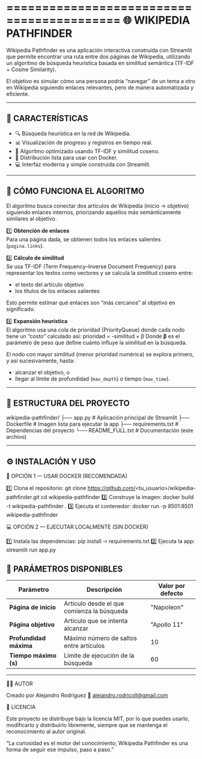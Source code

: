 ==========================================
🌐 WIKIPEDIA PATHFINDER
==========================================

Wikipedia Pathfinder es una aplicación interactiva construida con Streamlit que permite encontrar una ruta entre dos páginas de Wikipedia, utilizando un algoritmo de búsqueda heurística basada en similitud semántica (TF-IDF + Cosine Similarity).

El objetivo es simular cómo una persona podría “navegar” de un tema a otro en Wikipedia siguiendo enlaces relevantes, pero de manera automatizada y eficiente.

------------------------------------------
🚀 CARACTERÍSTICAS
------------------------------------------
- 🔍 Búsqueda heurística en la red de Wikipedia.  
- 📊 Visualización de progreso y registros en tiempo real.  
- 🧠 Algoritmo optimizado usando TF-IDF y similitud coseno.  
- 🐳 Distribución lista para usar con Docker.  
- 💻 Interfaz moderna y simple construida con Streamlit.

------------------------------------------
🧠 CÓMO FUNCIONA EL ALGORITMO
------------------------------------------
El algoritmo busca conectar dos artículos de Wikipedia (inicio → objetivo) siguiendo enlaces internos, priorizando aquellos más semánticamente similares al objetivo.

1️⃣ **Obtención de enlaces**  
   Para una página dada, se obtienen todos los enlaces salientes (`pagina.links`).

2️⃣ **Cálculo de similitud**  
   Se usa TF-IDF (Term Frequency–Inverse Document Frequency) para representar los textos como vectores y se calcula la similitud coseno entre:
   - el texto del artículo objetivo  
   - los títulos de los enlaces salientes

   Esto permite estimar qué enlaces son “más cercanos” al objetivo en significado.

3️⃣ **Expansión heurística**  
   El algoritmo usa una cola de prioridad (PriorityQueue) donde cada nodo tiene un “costo” calculado así:
      prioridad = -similitud × β
      Donde **β** es el parámetro de peso que define cuánto influye la similitud en la búsqueda.

El nodo con mayor similitud (menor prioridad numérica) se explora primero, y así sucesivamente, hasta:
- alcanzar el objetivo, o  
- llegar al límite de profundidad (`max_depth`) o tiempo (`max_time`).

------------------------------------------
🧩 ESTRUCTURA DEL PROYECTO
------------------------------------------
wikipedia-pathfinder/
├── app.py                # Aplicación principal de Streamlit
├── Dockerfile            # Imagen lista para ejecutar la app
├── requirements.txt      # Dependencias del proyecto
└── README_FULL.txt       # Documentación (este archivo)

------------------------------------------
⚙️ INSTALACIÓN Y USO
------------------------------------------

🐳 OPCIÓN 1 — USAR DOCKER (RECOMENDADA)

1️⃣ Clona el repositorio:
git clone https://github.com/<tu_usuario>/wikipedia-pathfinder.git
cd wikipedia-pathfinder
2️⃣ Construye la imagen:
docker build -t wikipedia-pathfinder .
3️⃣ Ejecuta el contenedor:
docker run -p 8501:8501 wikipedia-pathfinder

💻 OPCIÓN 2 — EJECUTAR LOCALMENTE (SIN DOCKER)

1️⃣ Instala las dependencias:
pip install -r requirements.txt
2️⃣ Ejecuta la app:
streamlit run app.py

🧪 PARÁMETROS DISPONIBLES
------------------------------------------------------------------------------------------------
| Parámetro                 | Descripción                                  | Valor por defecto |
| ------------------------- | -------------------------------------------- | ----------------- |
| **Página de inicio**      | Artículo desde el que comienza la búsqueda   | "Napoleon"        |
| **Página objetivo**       | Artículo que se intenta alcanzar             | "Apollo 11"       |
| **Profundidad máxima**    | Máximo número de saltos entre artículos      | 10                |
| **Tiempo máximo (s)**     | Límite de ejecución de la búsqueda           | 60                |
------------------------------------------------------------------------------------------------

🧑‍💻 AUTOR

Creado por Alejandro Rodríguez
📧 alejandro.rodricoll@gmail.com

🪪 LICENCIA

Este proyecto se distribuye bajo la licencia MIT, por lo que puedes usarlo, modificarlo y distribuirlo libremente, siempre que se mantenga el reconocimiento al autor original.

“La curiosidad es el motor del conocimiento; Wikipedia Pathfinder es una forma de seguir ese impulso, paso a paso.”
